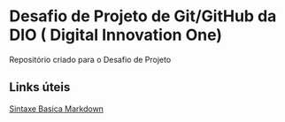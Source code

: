 # Desafio de Projeto de Git/GitHub da DIO ( Digital Innovation One)

Repositório criado para o Desafio de Projeto

## Links úteis
[Sintaxe Basica Markdown](https://docs.pipz.com/central-de-ajuda/learning-center/guia-basico-de-markdown#open)
